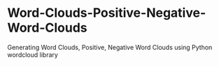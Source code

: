 # Word-Clouds-Positive-Negative-Word-Clouds
Generating Word Clouds, Positive, Negative  Word Clouds using Python wordcloud library
